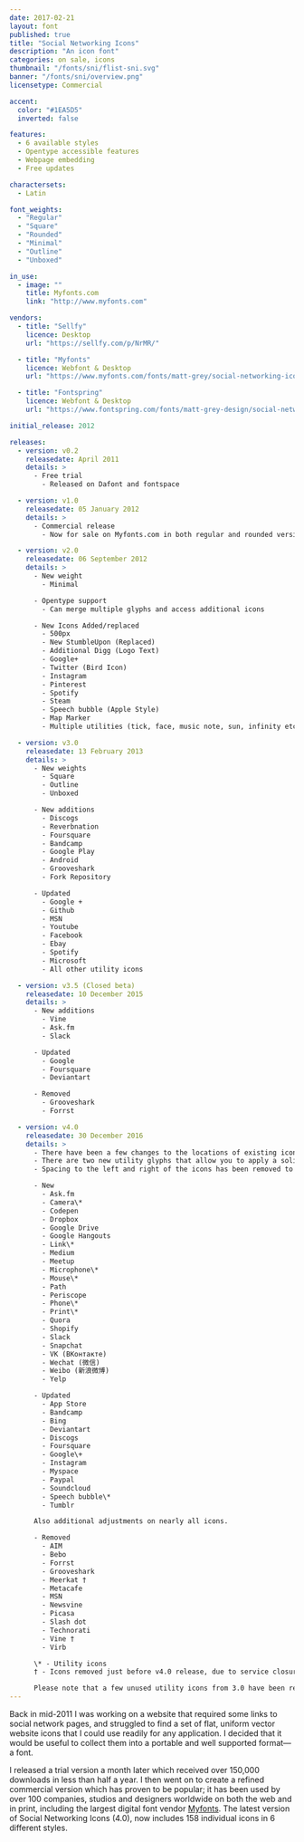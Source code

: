 ```yaml
---
date: 2017-02-21
layout: font
published: true
title: "Social Networking Icons"
description: "An icon font"
categories: on sale, icons
thumbnail: "/fonts/sni/flist-sni.svg"
banner: "/fonts/sni/overview.png"
licensetype: Commercial

accent:
  color: "#1EA5D5"
  inverted: false

features:
  - 6 available styles
  - Opentype accessible features
  - Webpage embedding
  - Free updates

charactersets:
  - Latin

font_weights:
  - "Regular"
  - "Square"
  - "Rounded"
  - "Minimal"
  - "Outline"
  - "Unboxed"

in_use:
  - image: ""
    title: Myfonts.com
    link: "http://www.myfonts.com"

vendors:
  - title: "Sellfy"
    licence: Desktop
    url: "https://sellfy.com/p/NrMR/"

  - title: "Myfonts"
    licence: Webfont & Desktop
    url: "https://www.myfonts.com/fonts/matt-grey/social-networking-icons/"

  - title: "Fontspring"
    licence: Webfont & Desktop
    url: "https://www.fontspring.com/fonts/matt-grey-design/social-networking-icons"

initial_release: 2012

releases:
  - version: v0.2
    releasedate: April 2011
    details: >
      - Free trial
        - Released on Dafont and fontspace

  - version: v1.0
    releasedate: 05 January 2012
    details: >
      - Commercial release
        - Now for sale on Myfonts.com in both regular and rounded versions

  - version: v2.0
    releasedate: 06 September 2012
    details: >
      - New weight
        - Minimal

      - Opentype support
        - Can merge multiple glyphs and access additional icons

      - New Icons Added/replaced
        - 500px
        - New StumbleUpon (Replaced)
        - Additional Digg (Logo Text)
        - Google+
        - Twitter (Bird Icon)
        - Instagram
        - Pinterest
        - Spotify
        - Steam
        - Speech bubble (Apple Style)
        - Map Marker
        - Multiple utilities (tick, face, music note, sun, infinity etc.)

  - version: v3.0
    releasedate: 13 February 2013
    details: >
      - New weights
        - Square
        - Outline
        - Unboxed

      - New additions
        - Discogs
        - Reverbnation
        - Foursquare
        - Bandcamp
        - Google Play
        - Android
        - Grooveshark
        - Fork Repository

      - Updated
        - Google +
        - Github
        - MSN
        - Youtube
        - Facebook
        - Ebay
        - Spotify
        - Microsoft
        - All other utility icons

  - version: v3.5 (Closed beta)
    releasedate: 10 December 2015
    details: >
      - New additions
        - Vine
        - Ask.fm
        - Slack

      - Updated
        - Google
        - Foursquare
        - Deviantart

      - Removed
        - Grooveshark
        - Forrst

  - version: v4.0
    releasedate: 30 December 2016
    details: >
      - There have been a few changes to the locations of existing icons, so if you cant find them, please refer to the icon map.
      - There are two new utility glyphs that allow you to apply a solid backing to icons, you can find out how to use these on the supplimentary character-map.html webpage provided.
      - Spacing to the left and right of the icons has been removed to allow for more practical and manageable positioning on layouts, for spacing, you can now use space characters (standard spacebar spaces).

      - New
        - Ask.fm
        - Camera\*
        - Codepen
        - Dropbox
        - Google Drive
        - Google Hangouts
        - Link\*
        - Medium
        - Meetup
        - Microphone\*
        - Mouse\*
        - Path
        - Periscope
        - Phone\*
        - Print\*
        - Quora
        - Shopify
        - Slack
        - Snapchat
        - VK (ВКонтакте)
        - Wechat (微信)
        - Weibo (新浪微博)
        - Yelp

      - Updated
        - App Store
        - Bandcamp
        - Bing
        - Deviantart
        - Discogs
        - Foursquare
        - Google\+
        - Instagram
        - Myspace
        - Paypal
        - Soundcloud
        - Speech bubble\*
        - Tumblr

      Also additional adjustments on nearly all icons.

      - Removed
        - AIM
        - Bebo
        - Forrst
        - Grooveshark
        - Meerkat †
        - Metacafe
        - MSN
        - Newsvine
        - Picasa
        - Slash dot
        - Technorati
        - Vine †
        - Virb

      \* - Utility icons
      † - Icons removed just before v4.0 release, due to service closure.

      Please note that a few unused utility icons from 3.0 have been removed.
---
```


Back in mid-2011 I was working on a website that required some links to social network pages, and struggled to find a set of flat, uniform vector website icons that I could use readily for any application. I decided that it would be useful to collect them into a portable and well supported format—a font.

I released a trial version a month later which received over 150,000 downloads in less than half a year. I then went on to create a refined commercial version which has proven to be popular; it has been used by over 100 companies, studios and designers worldwide on both the web and in print, including the largest digital font vendor [Myfonts](www.myfonts.com). The latest version of Social Networking Icons (4.0), now includes 158 individual icons in 6 different styles.
